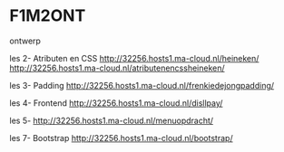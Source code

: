 # F1M2ONT
ontwerp

les 2- Atributen en CSS http://32256.hosts1.ma-cloud.nl/heineken/
http://32256.hosts1.ma-cloud.nl/atributenencssheineken/

les 3- Padding http://32256.hosts1.ma-cloud.nl/frenkiedejongpadding/

les 4- Frontend http://32256.hosts1.ma-cloud.nl/disllpay/

les 5- http://32256.hosts1.ma-cloud.nl/menuopdracht/

les 7- Bootstrap http://32256.hosts1.ma-cloud.nl/bootstrap/



